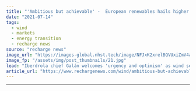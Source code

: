 ```yaml
---
title: "'Ambitious but achievable' -  European renewables hails higher EU goal"
date: "2021-07-14"
tags: 
  - wind
  - markets
  - energy transition
  - recharge news
source: "recharge news"
image_url: "https://images-global.nhst.tech/image/NFJxK2xrelBQVUxiZmV4aFk3bktnMjhBSElRMVhBUDd5Vy9QeGRzNjM0QT0=/nhst/binary/24602da9cdd6cc962795432347e818c4"
image_fp: "/assets/img/post_thumbnails/21.jpg"
lead: "Iberdrola chief Galán welcomes 'urgency and optimism' as wind sector says turbine deployments need to double to hit 40% target"
article_url: "https://www.rechargenews.com/wind/ambitious-but-achievable-european-renewables-hails-higher-eu-goal/2-1-1040244"
---
```


---
